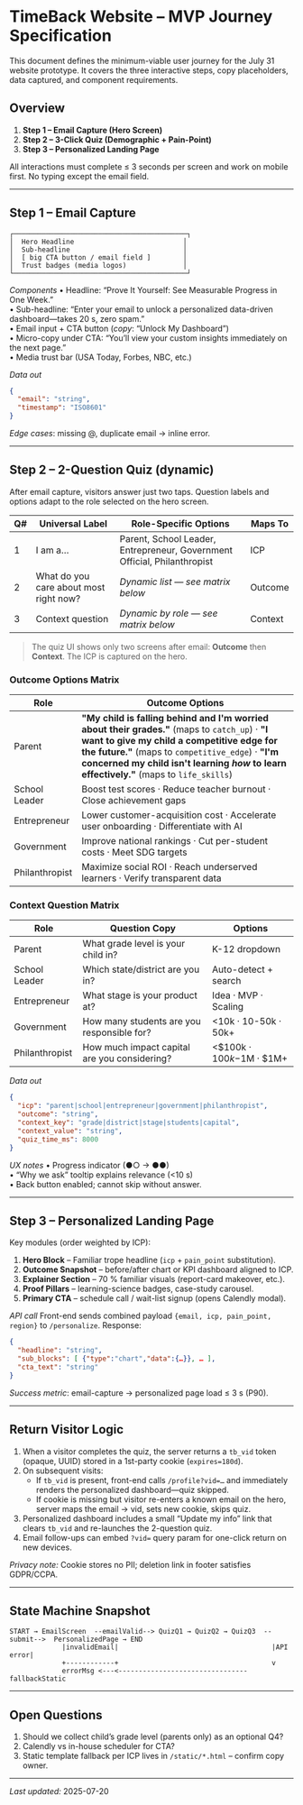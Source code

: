 # TimeBack Website – MVP Journey Specification

This document defines the minimum-viable user journey for the July 31 website prototype. It covers the three interactive steps, copy placeholders, data captured, and component requirements.

## Overview
1. **Step 1 – Email Capture (Hero Screen)**
2. **Step 2 – 3-Click Quiz (Demographic + Pain-Point)**
3. **Step 3 – Personalized Landing Page**

All interactions must complete ≤ 3 seconds per screen and work on mobile first. No typing except the email field.

---
## Step 1 – Email Capture
```
┌───────────────────────────────────────────┐
│  Hero Headline                           │
│  Sub-headline                            │
│  [ big CTA button / email field ]        │
│  Trust badges (media logos)              │
└───────────────────────────────────────────┘
```
*Components*
• Headline: “Prove It Yourself: See Measurable Progress in One Week.”  
• Sub-headline: “Enter your email to unlock a personalized data-driven dashboard—takes 20 s, zero spam.”  
• Email input + CTA button (*copy*: “Unlock My Dashboard”)  
• Micro-copy under CTA: “You’ll view your custom insights immediately on the next page.”  
• Media trust bar (USA Today, Forbes, NBC, etc.)

*Data out*
```json
{
  "email": "string",
  "timestamp": "ISO8601"
}
```

*Edge cases*: missing @, duplicate email → inline error.

---
## Step 2 – 2-Question Quiz (dynamic)
After email capture, visitors answer just two taps. Question labels and options adapt to the role selected on the hero screen.

| Q# | Universal Label | Role-Specific Options | Maps To |
|----|-----------------|-----------------------|---------|
| 1  | I am a… | Parent, School Leader, Entrepreneur, Government Official, Philanthropist | ICP |
| 2  | What do you care about most right now? | *Dynamic list — see matrix below* | Outcome |
| 3  | Context question | *Dynamic by role — see matrix below* | Context |

> The quiz UI shows only two screens after email: **Outcome** then **Context**. The ICP is captured on the hero.

### Outcome Options Matrix
| Role | Outcome Options |
|------|-----------------|
| Parent | **"My child is falling behind and I'm worried about their grades."** (maps to `catch_up`) · **"I want to give my child a competitive edge for the future."** (maps to `competitive_edge`) · **"I'm concerned my child isn't learning *how* to learn effectively."** (maps to `life_skills`) |
| School Leader | Boost test scores · Reduce teacher burnout · Close achievement gaps |
| Entrepreneur | Lower customer-acquisition cost · Accelerate user onboarding · Differentiate with AI |
| Government | Improve national rankings · Cut per-student costs · Meet SDG targets |
| Philanthropist | Maximize social ROI · Reach underserved learners · Verify transparent data |

### Context Question Matrix
| Role | Question Copy | Options |
|------|--------------|---------|
| Parent | What grade level is your child in? | K-12 dropdown |
| School Leader | Which state/district are you in? | Auto-detect + search |
| Entrepreneur | What stage is your product at? | Idea · MVP · Scaling |
| Government | How many students are you responsible for? | <10k · 10-50k · 50k+ |
| Philanthropist | How much impact capital are you considering? | <$100k · $100k-$1M · $1M+ |

*Data out*
```json
{
  "icp": "parent|school|entrepreneur|government|philanthropist",
  "outcome": "string",
  "context_key": "grade|district|stage|students|capital",
  "context_value": "string",
  "quiz_time_ms": 8000
}
```

*UX notes*
• Progress indicator (●○ → ●●)  
• “Why we ask” tooltip explains relevance (<10 s)  
• Back button enabled; cannot skip without answer.

---
## Step 3 – Personalized Landing Page
Key modules (order weighted by ICP):
1. **Hero Block** – Familiar trope headline (`icp` + `pain_point` substitution).  
2. **Outcome Snapshot** – before/after chart or KPI dashboard aligned to ICP.
3. **Explainer Section** – 70 % familiar visuals (report-card makeover, etc.).
4. **Proof Pillars** – learning-science badges, case-study carousel.
5. **Primary CTA** – schedule call / wait-list signup (opens Calendly modal).

*API call*
Front-end sends combined payload `{email, icp, pain_point, region}` to `/personalize`. Response:
```json
{
  "headline": "string",
  "sub_blocks": [ {"type":"chart","data":{…}}, … ],
  "cta_text": "string"
}
```

*Success metric*: email-capture → personalized page load ≤ 3 s (P90).

---
## Return Visitor Logic
1. When a visitor completes the quiz, the server returns a `tb_vid` token (opaque, UUID) stored in a 1st-party cookie (`expires=180d`).
2. On subsequent visits:
   - If `tb_vid` is present, front-end calls `/profile?vid=…` and immediately renders the personalized dashboard—quiz skipped.
   - If cookie is missing but visitor re-enters a known email on the hero, server maps the email → vid, sets new cookie, skips quiz.
3. Personalized dashboard includes a small “Update my info” link that clears `tb_vid` and re-launches the 2-question quiz.
4. Email follow-ups can embed `?vid=` query param for one-click return on new devices.

*Privacy note:* Cookie stores no PII; deletion link in footer satisfies GDPR/CCPA.

---
## State Machine Snapshot
```
START → EmailScreen  --emailValid--> QuizQ1 → QuizQ2 → QuizQ3  --submit-->  PersonalizedPage → END
             |invalidEmail|                                      |API error|
             +------------+                                      v         
             errorMsg <---<-------------------------------- fallbackStatic
```

---
## Open Questions
1. Should we collect child’s grade level (parents only) as an optional Q4?  
2. Calendly vs in-house scheduler for CTA?  
3. Static template fallback per ICP lives in `/static/*.html` – confirm copy owner.

---
*Last updated:* 2025-07-20 
